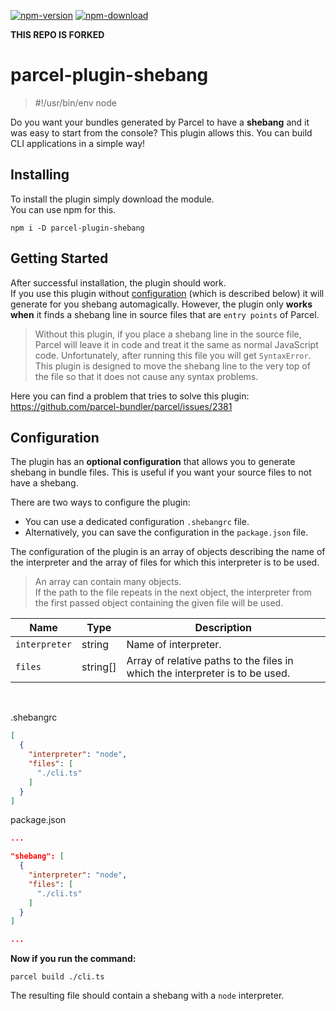 [![npm-version](https://img.shields.io/npm/v/parcel-plugin-shebang.svg)](https://www.npmjs.com/package/parcel-plugin-shebang)
[![npm-download](https://img.shields.io/npm/dt/parcel-plugin-shebang.svg)](https://www.npmjs.com/package/parcel-plugin-shebang)

**THIS REPO IS FORKED**

# parcel-plugin-shebang
> \#!/usr/bin/env node

Do you want your bundles generated by Parcel to have a **shebang** and it was easy to start from the console? This plugin allows this. You can build CLI applications in a simple way!

## Installing

To install the plugin simply download the module.<br>
You can use npm for this.

```shell
npm i -D parcel-plugin-shebang
```

## Getting Started

After successful installation, the plugin should work.<br>
If you use this plugin without [configuration](#configuration) (which is described below) it will generate for you shebang automagically. However, the plugin only **works when** it finds a shebang line in source files that are `entry points` of Parcel.

> Without this plugin, if you place a shebang line in the source file, Parcel will leave it in code and treat it the same as normal JavaScript code. Unfortunately, after running this file you will get `SyntaxError`. This plugin is designed to move the shebang line to the very top of the file so that it does not cause any syntax problems.

Here you can find a problem that tries to solve this plugin:<br>
<a href="https://github.com/parcel-bundler/parcel/issues/2381" target="_blank">https://github.com/parcel-bundler/parcel/issues/2381</a>

## Configuration

The plugin has an **optional configuration** that allows you to generate shebang in bundle files. This is useful if you want your source files to not have a shebang.

There are two ways to configure the plugin:
- You can use a dedicated configuration `.shebangrc` file.
- Alternatively, you can save the configuration in the `package.json` file.

The configuration of the plugin is an array of objects describing the name of the interpreter and the array of files for which this interpreter is to be used.

> An array can contain many objects.<br>If the path to the file repeats in the next object, the interpreter from the first passed object containing the given file will be used.

| Name          | Type     | Description                                                                  |
| ------------- |----------| ---------------------------------------------------------------------------- |
| `interpreter` | string   | Name of interpreter.                                 |
| `files`       | string[] | Array of relative paths to the files in which the interpreter is to be used. |

<br>

.shebangrc
```json
[
  {
    "interpreter": "node",
    "files": [
      "./cli.ts"
    ]
  }
]
```

package.json
```json
...

"shebang": [
  {
    "interpreter": "node",
    "files": [
      "./cli.ts"
    ]
  }
]

...
```

**Now if you run the command:**

```shell
parcel build ./cli.ts
```

The resulting file should contain a shebang with a `node` interpreter.
